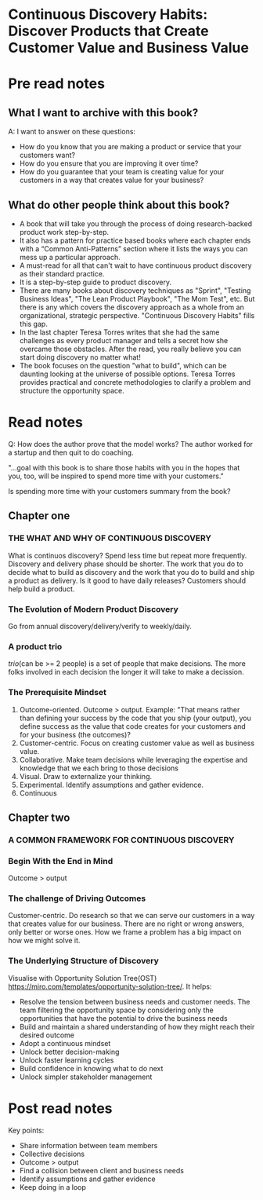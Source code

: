 # Continuous Discovery Habits: Discover Products that Create Customer Value and Business Value

# Pre read notes

## What I want to archive with this book?
A: I want to answer on these questions:

- How do you know that you are making a product or service that your customers want? 
- How do you ensure that you are improving it over time? 
- How do you guarantee that your team is creating value for your customers in a way that creates value for your business?

## What do other people think about this book?

- A book that will take you through the process of doing research-backed product work step-by-step.
- It also has a pattern for practice based books where each chapter ends with a “Common Anti-Patterns” section where it lists the ways you can mess up a particular approach.
- A must-read for all that can't wait to have continuous product discovery as their standard practice.
- It is a step-by-step guide to product discovery.
- There are many books about discovery techniques as "Sprint", "Testing Business Ideas", "The Lean Product Playbook", "The Mom Test", etc. But there is any which covers the discovery approach as a whole from an organizational, strategic perspective. "Continuous Discovery Habits" fills this gap.
- In the last chapter Teresa Torres writes that she had the same challenges as every product manager and tells a secret how she overcame those obstacles. After the read, you really believe you can start doing discovery no matter what!
- The book focuses on the question "what to build", which can be daunting looking at the universe of possible options. Teresa Torres provides practical and concrete methodologies to clarify a problem and structure the opportunity space.

# Read notes

Q: How does the author prove that the model works? The author worked for a startup and then quit to do coaching. 

"...goal with this book is to share those habits with you in the hopes that you, too, will be inspired to spend more time with your customers."

Is spending more time with your customers summary from the book?

## Chapter one

### THE WHAT AND WHY OF CONTINUOUS DISCOVERY

What is continuos discovery?
Spend less time but repeat more frequently. Discovery and delivery phase should be shorter.
The work that you do to decide what to build as discovery and the work that you do to build and ship a product as delivery.
Is it good to have daily releases?
Customers should help build a product.

### The Evolution of Modern Product Discovery

Go from annual discovery/delivery/verify to weekly/daily.

### A product trio

_trio_(can be >= 2 people) is a set of people that make decisions. The more folks involved in each decision the longer it will take to make a decission. 

### The Prerequisite Mindset

1. Outcome-oriented. Outcome > output. Example: "That means rather than defining your success by the code that you ship (your output), you define success as the value that code creates for your customers and for your business (the outcomes)?
2. Customer-centric. Focus on creating customer value as well as business value.
3. Collaborative. Make team decisions while leveraging the expertise and knowledge that we each bring to those decisions
4. Visual. Draw to externalize your thinking.
5. Experimental. Identify assumptions and gather evidence.
6. Continuous

## Chapter two

### A COMMON FRAMEWORK FOR CONTINUOUS DISCOVERY

### Begin With the End in Mind

Outcome > output

### The challenge of Driving Outcomes

Customer-centric. Do research so that we can serve our customers in a way that creates value for our business. There are no right or wrong answers, only better or worse ones. How we frame a problem has a big impact on how we might solve it.

### The Underlying Structure of Discovery

Visualise with Opportunity Solution Tree(OST) https://miro.com/templates/opportunity-solution-tree/. It helps:
- Resolve the tension between business needs and customer needs. The team filtering the opportunity space by considering only the opportunities that have the potential to drive the business needs
- Build and maintain a shared understanding of how they might reach their desired outcome
- Adopt a continuous mindset
- Unlock better decision-making
- Unlock faster learning cycles
- Build confidence in knowing what to do next
- Unlock simpler stakeholder management

# Post read notes

Key points:
- Share information between team members
- Collective decisions
- Outcome > output
- Find a collision between client and business needs
- Identify assumptions and gather evidence
- Keep doing in a loop
